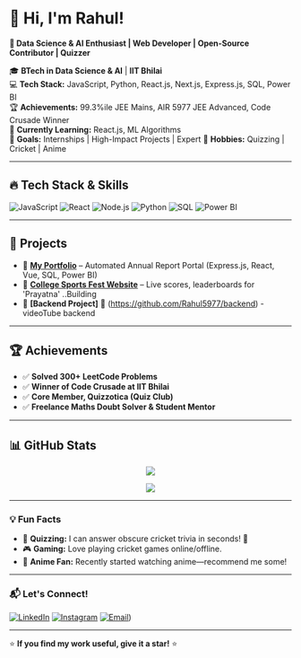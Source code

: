 # 👋 Hi, I'm Rahul!  
**🚀 Data Science & AI Enthusiast | Web Developer | Open-Source Contributor | Quizzer**  

🎓 **BTech in Data Science & AI** | **IIT Bhilai**  
💻 **Tech Stack:** JavaScript, Python, React.js, Next.js, Express.js, SQL, Power BI  
🏆 **Achievements:** 99.3%ile JEE Mains, AIR 5977 JEE Advanced, Code Crusade Winner  
🌱 **Currently Learning:** React.js, ML Algorithms  
📌 **Goals:** Internships | High-Impact Projects | Expert
🎯 **Hobbies:** Quizzing | Cricket | Anime  

---

## 🔥 Tech Stack & Skills
![JavaScript](https://img.shields.io/badge/-JavaScript-F7DF1E?style=flat&logo=javascript&logoColor=black) 
![React](https://img.shields.io/badge/-React-61DAFB?style=flat&logo=react&logoColor=black)
![Node.js](https://img.shields.io/badge/-Node.js-339933?style=flat&logo=node.js&logoColor=white)
![Python](https://img.shields.io/badge/-Python-3776AB?style=flat&logo=python&logoColor=white)
![SQL](https://img.shields.io/badge/-SQL-4479A1?style=flat&logo=mysql&logoColor=white)
![Power BI](https://img.shields.io/badge/-Power%20BI-F2C811?style=flat&logo=powerbi&logoColor=black)

---

## 🚀 Projects
- 🔹 **[My Portfolio](https://storytellingwithdata.vercel.app/)** – Automated Annual Report Portal (Express.js, React, Vue, SQL, Power BI)  
- 🔹 **[College Sports Fest Website](#)** – Live scores, leaderboards for 'Prayatna'  ..Building
- 🔹 **[Backend Project]** 🚀 (https://github.com/Rahul5977/backend) - videoTube backend 

---

## 🏆 Achievements
- ✅ **Solved 300+ LeetCode Problems**  
- ✅ **Winner of Code Crusade at IIT Bhilai**  
- ✅ **Core Member, Quizzotica (Quiz Club)**  
- ✅ **Freelance Maths Doubt Solver & Student Mentor**   

---

## 📊 GitHub Stats
<p align="center">
  <img src="https://github-readme-streak-stats.herokuapp.com/?user=Rahul-Username&theme=tokyonight" />
</p>
<p align="center">
  <img src="https://github-readme-stats.vercel.app/api/top-langs/?username=Rahul-Username&layout=compact&theme=tokyonight" />
</p>

---

### 💡 Fun Facts
- 🎯 **Quizzing:** I can answer obscure cricket trivia in seconds! 🏏  
- 🎮 **Gaming:** Love playing cricket games online/offline.  
- 🎥 **Anime Fan:** Recently started watching anime—recommend me some!  

---

### 📬 Let's Connect!
[![LinkedIn](https://img.shields.io/badge/-LinkedIn-0077B5?style=flat&logo=linkedin&logoColor=white)]([https://linkedin.com/in/your-profile](https://www.linkedin.com/in/rahul-raj-iitbh/))  
[![Instagram](https://img.shields.io/badge/-Twitter-1DA1F2?style=flat&logo=twitter&logoColor=white)]([https://twitter.com/your-profile](https://www.instagram.com/_r_raj_45/?next=https%3A%2F%2Fwww.instagram.com%2Fdirect%2Ft%2F100581311346556%2F%3F__coig_login%3D1))  
[![Email](https://img.shields.io/badge/-Email-D14836?style=flat&logo=gmail&logoColor=white)](mailto:rahul.raj9237@gmail.com))

---

⭐ **If you find my work useful, give it a star!** ⭐  



<!---
Rahul5977/Rahul5977 is a ✨ special ✨ repository because its `README.md` (this file) appears on your GitHub profile.
You can click the Preview link to take a look at your changes.
--->
